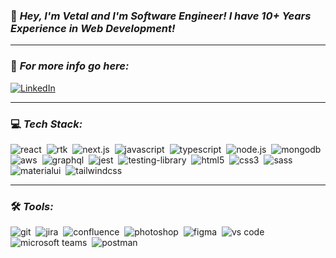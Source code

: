 ### 👋 <i>Hey, I'm Vetal and I'm Software Engineer! I have 10+ Years Experience in Web Development!</i>
<hr />

### 🤝 <i>For more info go here:</i>
<a href="https://www.linkedin.com/in/vetaldev/" target="_blank">
<img alt="LinkedIn" src="https://img.shields.io/badge/linkedin-0077B5.svg?&style=for-the-badge&logo=linkedin&logoColor=white" />
</a>
<hr />

### 💻 <i>Tech Stack:</i>
<img alt="react" src="https://img.shields.io/badge/react-149eca.svg?&style=for-the-badge&logo=react&logoColor=fff" />&nbsp;
<img alt="rtk" src="https://img.shields.io/badge/RTK-764ABC.svg?&style=for-the-badge&logo=redux&logoColor=fff" />&nbsp;
<img alt="next.js" src="https://img.shields.io/badge/next.js-000.svg?&style=for-the-badge&logo=next.js&logoColor=fff" />&nbsp;
<img alt="javascript" src="https://img.shields.io/badge/javascript-f1db54.svg?&style=for-the-badge&logo=javascript&logoColor=fff" />&nbsp;
<img alt="typescript" src="https://img.shields.io/badge/typescript-007ACC.svg?&style=for-the-badge&logo=typescript&logoColor=fff" />&nbsp;
<img alt="node.js" src="https://img.shields.io/badge/node.js-90C53F.svg?&style=for-the-badge&logo=node.js&logoColor=fff" />&nbsp;
<img alt="mongodb" src="https://img.shields.io/badge/mongodb-26A944.svg?&style=for-the-badge&logo=mongodb&logoColor=fff" />&nbsp;
<img alt="aws" src="https://img.shields.io/badge/aws-FF9900.svg?&style=for-the-badge&logo=amazon&logoColor=fff" />&nbsp;
<img alt="graphql" src="https://img.shields.io/badge/graphql-E10098.svg?&style=for-the-badge&logo=graphql&logoColor=fff" />&nbsp;
<img alt="jest" src="https://img.shields.io/badge/jest-C21325.svg?&style=for-the-badge&logo=jest&logoColor=fff" />&nbsp;
<img alt="testing-library" src="https://img.shields.io/badge/rtl-D62B2A.svg?&style=for-the-badge&logo=testing-library&logoColor=fff" />&nbsp;
<img alt="html5" src="https://img.shields.io/badge/html-e34e25.svg?&style=for-the-badge&logo=html5&logoColor=fff" />&nbsp;
<img alt="css3" src="https://img.shields.io/badge/css-214ce5.svg?&style=for-the-badge&logo=css3&logoColor=fff" />&nbsp;
<img alt="sass" src="https://img.shields.io/badge/sass-CF649A.svg?&style=for-the-badge&logo=sass&logoColor=fff" />&nbsp;
<img alt="materialui" src="https://img.shields.io/badge/material%20UI-011e3c.svg?&style=for-the-badge&logo=mui&logoColor=fff" />&nbsp;
<img alt="tailwindcss" src="https://img.shields.io/badge/tailwindcss-ffffff.svg?&style=for-the-badge&logo=tailwindcss" />&nbsp;
<hr />

### 🛠 <i>Tools:</i>
<img alt="git" src="https://img.shields.io/badge/git-F05033.svg?&style=for-the-badge&logo=git&logoColor=fff" />&nbsp;
<img alt="jira" src="https://img.shields.io/badge/jira-2D80FF.svg?&style=for-the-badge&logo=jira&logoColor=fff" />&nbsp;
<img alt="confluence" src="https://img.shields.io/badge/confluence-1F4D7D.svg?&style=for-the-badge&logo=confluence&logoColor=fff" />&nbsp;
<img alt="photoshop" src="https://img.shields.io/badge/photoshop-31A8FF.svg?&style=for-the-badge&logo=adobe-photoshop&logoColor=fff" />&nbsp;
<img alt="figma" src="https://img.shields.io/badge/figma-ff7568.svg?&style=for-the-badge&logo=figma&logoColor=fff" />&nbsp;
<img alt="vs code" src="https://img.shields.io/badge/vs code-007ACC.svg?&style=for-the-badge&logo=visual-studio-code&logoColor=fff" />&nbsp;
<img alt="microsoft teams" src="https://img.shields.io/badge/teams-3e45ab.svg?&style=for-the-badge&logo=microsoftteams&logoColor=fff" />&nbsp;
<img alt="postman" src="https://img.shields.io/badge/postman-ff6c37.svg?&style=for-the-badge&logo=postman&logoColor=fff" />&nbsp;

